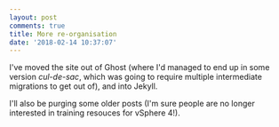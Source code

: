 ```yaml
---
layout: post
comments: true
title: More re-organisation
date: '2018-02-14 10:37:07'
---
```


I've moved the site out of Ghost (where I'd managed to end up in some version _cul-de-sac_, which was going to require multiple intermediate migrations to get out of), and into Jekyll.


<!--more-->
I'll also be purging some older posts (I'm sure people are no longer interested in training resouces for vSphere 4!).

